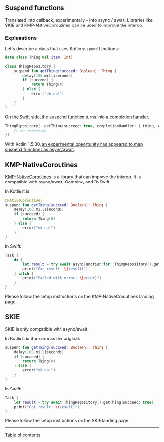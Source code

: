 ## Suspend functions

Translated into callback, experimentally - into async / await. Libraries like SKIE and KMP-NativeCoroutines can be used to improve the interop.

### Explanations

Let's describe a class that uses Kotlin `suspend` functions:

```kotlin
data class Thing(val item: Int)

class ThingRepository {
    suspend fun getThing(succeed: Boolean): Thing {
        delay(100.milliseconds)
        if (succeed) {
            return Thing(0)
        } else {
            error("oh no!")
        }
    }
}
```

On the Swift side, the suspend function [turns into a completion handler](https://kotlinlang.org/docs/native-objc-interop.html#suspending-functions).

```swift
ThingRepository().getThing(succeed: true, completionHandler: { thing, error in
    // do something
})
```

With Kotlin 1.5.30, [an experimental opportunity has appeared to map suspend functions as async/await](https://kotlinlang.org/docs/whatsnew1530.html#experimental-interoperability-with-swift-5-5-async-await). 

## KMP-NativeCoroutines
[KMP-NativeCoroutines](https://github.com/rickclephas/KMP-NativeCoroutines) is a library that can improve the interop. It is compatible with async/await, Combine, and RxSwift.

In Kotlin it is:
```kotlin
@NativeCoroutines
suspend fun getThing(succeed: Boolean): Thing {
    delay(100.milliseconds)
    if (succeed) {
        return Thing(0)
    } else {
        error("oh no!")
    }
}
```

In Swift:
```swift
Task {
    do {
        let result = try await asyncFunction(for: ThingRepository().getThing(succeed: true))
        print("Got result: \(result)")
    } catch {
        print("Failed with error: \(error)")
    }
}
```

Please follow the setup instructions on the KMP-NativeCoroutines landing page. 

## SKIE
SKIE is only compatible with async/await. 

In Kotlin it is the same as the original:
```kotlin
suspend fun getThing(succeed: Boolean): Thing {
    delay(100.milliseconds)
    if (succeed) {
        return Thing(0)
    } else {
        error("oh no!")
    }
}
```

In Swift:
```swift
Task {
    let result = try await ThingRepository().getThing(succeed: true)
    print("Got result: \(result)")
}
```

Please follow the setup instructions on the SKIE landing page.

---
[Table of contents](/README.md)